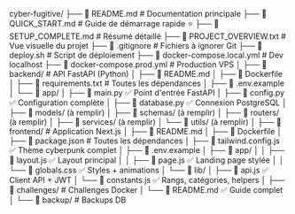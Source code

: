 cyber-fugitive/
├── 📄 README.md                     # Documentation principale
├── 📄 QUICK_START.md                # Guide de démarrage rapide ⭐
├── 📄 SETUP_COMPLETE.md             # Résumé détaillé
├── 📄 PROJECT_OVERVIEW.txt          # Vue visuelle du projet
├── 📄 .gitignore                    # Fichiers à ignorer Git
├── 📄 deploy.sh                     # Script de déploiement
├── 📄 docker-compose.local.yml      # Dev localhost
├── 📄 docker-compose.prod.yml       # Production VPS
│
├── 📁 backend/                      # API FastAPI (Python)
│   ├── 📄 README.md
│   ├── 📄 Dockerfile
│   ├── 📄 requirements.txt          # Toutes les dépendances
│   ├── 📄 .env.example
│   └── 📁 app/
│       ├── 📄 main.py               ✅ Point d'entrée FastAPI
│       ├── 📄 config.py             ✅ Configuration complète
│       ├── 📄 database.py           ✅ Connexion PostgreSQL
│       ├── 📁 models/               (à remplir)
│       ├── 📁 schemas/              (à remplir)
│       ├── 📁 routers/              (à remplir)
│       ├── 📁 services/             (à remplir)
│       └── 📁 utils/                (à remplir)
│
├── 📁 frontend/                     # Application Next.js
│   ├── 📄 README.md
│   ├── 📄 Dockerfile
│   ├── 📄 package.json              # Toutes les dépendances
│   ├── 📄 tailwind.config.js        ✅ Thème cyberpunk complet
│   ├── 📄 .env.example
│   ├── 📁 app/
│   │   ├── 📄 layout.js            ✅ Layout principal
│   │   ├── 📄 page.js              ✅ Landing page stylée
│   │   └── 📄 globals.css          ✅ Styles + animations
│   └── 📁 lib/
│       ├── 📄 api.js               ✅ Client API + JWT
│       └── 📄 constants.js         ✅ Rangs, catégories, helpers
│
├── 📁 challenges/                   # Challenges Docker
│   └── 📄 README.md                 ✅ Guide complet
│
└── 📁 backup/                       # Backups DB
